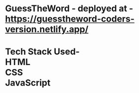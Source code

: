 # GuessTheWord - deployed at - https://guesstheword-coders-version.netlify.app/
# Tech Stack Used- <br> HTML <br> CSS <br> JavaScript
